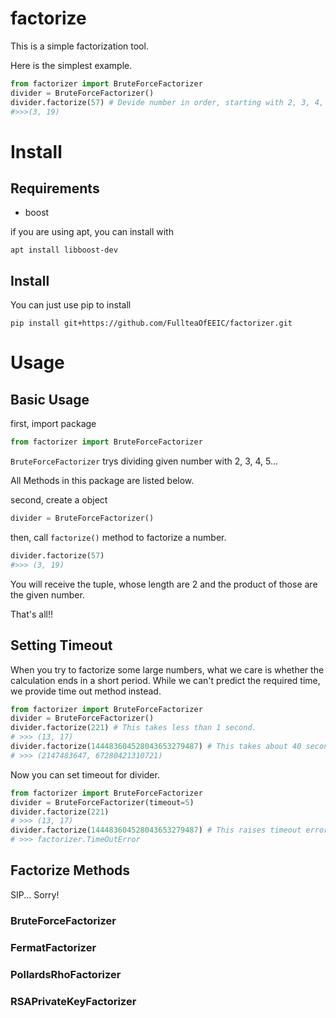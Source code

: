 # factorize

This is a simple factorization tool.

Here is the simplest example.

```usage.py
from factorizer import BruteForceFactorizer
divider = BruteForceFactorizer() 
divider.factorize(57) # Devide number in order, starting with 2, 3, 4, 5...
#>>>(3, 19)
```

# Install
## Requirements
 - boost
 
 if you are using apt, you can install with
 ```
 apt install libboost-dev
 ```

 ## Install
 You can just use pip to install
 ```
pip install git+https://github.com/FullteaOfEEIC/factorizer.git
 ```
 
 # Usage
 ## Basic Usage

first, import package
 ```usage.py
 from factorizer import BruteForceFactorizer
 ```

 ```BruteForceFactorizer``` trys dividing given number with 2, 3, 4, 5...

All Methods in this package are listed below.

second, create a object
```usage.py
divider = BruteForceFactorizer()
```
then, call ```factorize()``` method to factorize a number.
```usage.py
divider.factorize(57)
#>>> (3, 19)
```
You will receive the tuple, whose length are 2 and the product of those are the given number.

That's all!!

## Setting Timeout
When you try to factorize some large numbers, what we care is whether the calculation ends in a short period. While we can't predict the required time, we provide time out method instead.

```no_timeout.py
from factorizer import BruteForceFactorizer
divider = BruteForceFactorizer()
divider.factorize(221) # This takes less than 1 second.
# >>> (13, 17) 
divider.factorize(144483604528043653279487) # This takes about 40 seconds in my environment.
# >>> (2147483647, 67280421310721)
```
Now you can set timeout for divider.

```timeout.py
from factorizer import BruteForceFactorizer
divider = BruteForceFactorizer(timeout=5)
divider.factorize(221)
# >>> (13, 17) 
divider.factorize(144483604528043653279487) # This raises timeout error after 5 seconds.
# >>> factorizer.TimeOutError
```

## Factorize Methods
SIP... Sorry!
### BruteForceFactorizer
### FermatFactorizer
### PollardsRhoFactorizer
### RSAPrivateKeyFactorizer
